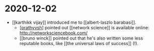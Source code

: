 # 2020-12-02

- [[karthikk vijay]] introduced me to [[albert-laszlo barabasi]].
  - [[prathyvsh]] pointed out [[network science]] is available online: http://networksciencebook.com/
  - [[bruno winck]] pointed out that he's also written some less reputable books, like [[the universal laws of success]] (!).

[//begin]: # "Autogenerated link references for markdown compatibility"
[karthikk-vijay]: ../karthikk-vijay "Karthikk Vijay"
[albert-laszlo-barabasi]: ../albert-laszlo-barabasi "Albert Laszlo Barabasi"
[prathyvsh]: ../prathyvsh "Prathyvsh"
[network-science]: ../network-science "Network Science"
[bruno-winck]: ../bruno-winck "Bruno Winck"
[//end]: # "Autogenerated link references"